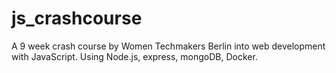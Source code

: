 # js_crashcourse

A 9 week crash course by Women Techmakers Berlin into web development with JavaScript. Using Node.js, express, mongoDB, Docker. 
